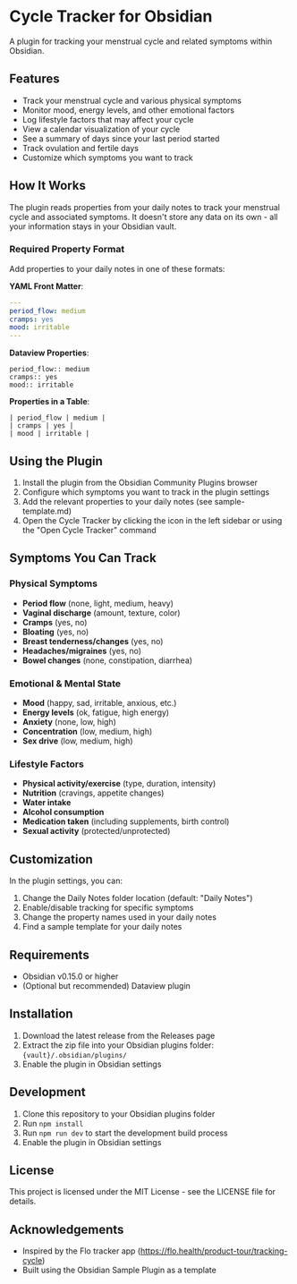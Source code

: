 # Cycle Tracker for Obsidian

A plugin for tracking your menstrual cycle and related symptoms within Obsidian.

## Features

- Track your menstrual cycle and various physical symptoms
- Monitor mood, energy levels, and other emotional factors
- Log lifestyle factors that may affect your cycle
- View a calendar visualization of your cycle
- See a summary of days since your last period started
- Track ovulation and fertile days
- Customize which symptoms you want to track

## How It Works

The plugin reads properties from your daily notes to track your menstrual cycle and associated symptoms. It doesn't store any data on its own - all your information stays in your Obsidian vault.

### Required Property Format

Add properties to your daily notes in one of these formats:

**YAML Front Matter**:
```yaml
---
period_flow: medium
cramps: yes
mood: irritable
---
```

**Dataview Properties**:
```
period_flow:: medium
cramps:: yes
mood:: irritable
```

**Properties in a Table**:
```
| period_flow | medium |
| cramps | yes |
| mood | irritable |
```

## Using the Plugin

1. Install the plugin from the Obsidian Community Plugins browser
2. Configure which symptoms you want to track in the plugin settings
3. Add the relevant properties to your daily notes (see sample-template.md)
4. Open the Cycle Tracker by clicking the icon in the left sidebar or using the "Open Cycle Tracker" command

## Symptoms You Can Track

### Physical Symptoms

- **Period flow** (none, light, medium, heavy)
- **Vaginal discharge** (amount, texture, color)
- **Cramps** (yes, no)
- **Bloating** (yes, no)
- **Breast tenderness/changes** (yes, no)
- **Headaches/migraines** (yes, no)
- **Bowel changes** (none, constipation, diarrhea)

### Emotional & Mental State

- **Mood** (happy, sad, irritable, anxious, etc.)
- **Energy levels** (ok, fatigue, high energy)
- **Anxiety** (none, low, high)
- **Concentration** (low, medium, high)
- **Sex drive** (low, medium, high)

### Lifestyle Factors

- **Physical activity/exercise** (type, duration, intensity)
- **Nutrition** (cravings, appetite changes)
- **Water intake**
- **Alcohol consumption**
- **Medication taken** (including supplements, birth control)
- **Sexual activity** (protected/unprotected)

## Customization

In the plugin settings, you can:

1. Change the Daily Notes folder location (default: "Daily Notes")
2. Enable/disable tracking for specific symptoms
3. Change the property names used in your daily notes
4. Find a sample template for your daily notes

## Requirements

- Obsidian v0.15.0 or higher
- (Optional but recommended) Dataview plugin

## Installation

1. Download the latest release from the Releases page
2. Extract the zip file into your Obsidian plugins folder: `{vault}/.obsidian/plugins/`
3. Enable the plugin in Obsidian settings

## Development

1. Clone this repository to your Obsidian plugins folder
2. Run `npm install`
3. Run `npm run dev` to start the development build process
4. Enable the plugin in Obsidian settings

## License

This project is licensed under the MIT License - see the LICENSE file for details.

## Acknowledgements

- Inspired by the Flo tracker app (https://flo.health/product-tour/tracking-cycle)
- Built using the Obsidian Sample Plugin as a template
